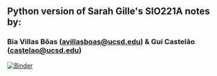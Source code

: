 ## Python version of Sarah Gille's SIO221A notes by: 
### Bia Villas Bôas (avillasboas@ucsd.edu) & Gui Castelão (castelao@ucsd.edu) 

[![Binder](https://mybinder.org/badge_logo.svg)](https://mybinder.org/v2/gh/biavillas/SIO221A/master)
